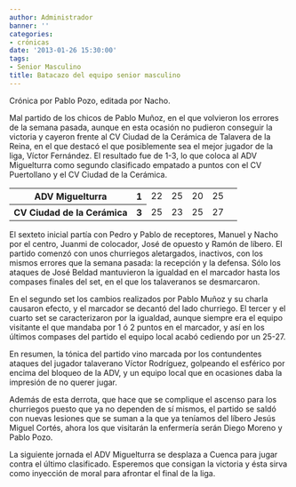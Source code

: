 ```yaml
---
author: Administrador
banner: ''
categories:
- crónicas
date: '2013-01-26 15:30:00'
tags:
- Senior Masculino
title: Batacazo del equipo senior masculino
---
```


Crónica por Pablo Pozo, editada por Nacho.

Mal partido de los chicos de Pablo Muñoz, en el que volvieron los errores de la semana pasada, aunque en esta ocasión no pudieron conseguir la victoria y cayeron frente al CV Ciudad de la Cerámica de Talavera de la Reina, en el que destacó el que posiblemente sea el mejor jugador de la liga, Víctor Fernández.
El resultado fue de 1-3, lo que coloca al ADV Miguelturra como segundo clasificado empatado a puntos con el CV Puertollano y el CV Ciudad de la Cerámica.

<table>
  <tr>
	<th>ADV Miguelturra</th><th>1</th>
	<td>22</td><td>25</td><td>20</td><td>25</td><td></td>
  </tr>
  <tr>
	<th>CV Ciudad de la Cerámica</th><th>3</th>
	<td>25</td><td>23</td><td>25</td><td>27</td><td></td>
  </tr>
</table>

El sexteto inicial partía con Pedro y Pablo de receptores, Manuel y Nacho por el centro, Juanmi de colocador, José de opuesto y Ramón de líbero. El partido comenzó con unos churriegos aletargados, inactivos, con los mismos errores que la semana pasada: la recepción y la defensa. Sólo los ataques de José Beldad mantuvieron la igualdad en el marcador hasta los compases finales del set, en el que los talaveranos se desmarcaron.

En el segundo set los cambios realizados por Pablo Muñoz y su charla causaron efecto, y el marcador se decantó del lado churriego. El tercer y el cuarto set se caracterizaron por la igualdad, aunque siempre era el equipo visitante el que mandaba por 1 ó 2 puntos en el marcador, y así en los últimos compases del partido el equipo local acabó cediendo por un 25-27.

En resumen, la tónica del partido vino marcada por los contundentes ataques del jugador talaverano Víctor Rodríguez, golpeando el esférico por encima del bloqueo de la ADV, y un equipo local que en ocasiones daba la impresión de no querer jugar.

Además de esta derrota, que hace que se complique el ascenso para los churriegos puesto que ya no dependen de sí mismos, el partido se saldó con nuevas lesiones que se suman a la que ya teníamos del líbero Jesús Miguel Cortés, ahora los que visitarán la enfermería serán Diego Moreno y Pablo Pozo.

La siguiente jornada el ADV Miguelturra se desplaza a Cuenca para jugar contra el último clasificado. Esperemos que consigan la victoria y ésta sirva como inyección de moral para afrontar el final de la liga.

